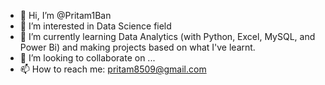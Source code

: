 - 👋 Hi, I’m @Pritam1Ban
- 👀 I’m interested in Data Science field
- 🌱 I’m currently learning Data Analytics (with Python, Excel, MySQL, and Power Bi) and making projects based on what I've learnt.
- 💞️ I’m looking to collaborate on ...
- 📫 How to reach me: pritam8509@gmail.com

<!---
Pritam1Ban/Pritam1Ban is a ✨ special ✨ repository because its `README.md` (this file) appears on your GitHub profile.
You can click the Preview link to take a look at your changes.
--->
